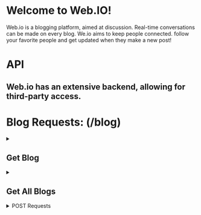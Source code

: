 # Welcome to Web.IO!
Web.io is a blogging platform, aimed at discussion. Real-time conversations can be made on every blog.
We.io aims to keep people connected. follow your favorite people and get updated when they make a new post!

# API
## Web.io has an extensive backend, allowing for third-party access.

# Blog Requests: (/blog)

<details>
<summary>
  
  ## Get Blog
  
</summary>

- **Method**: GET
- **Params**: `:id`
- **Route**: `/blog/get/:id`
  
</details>

<details>
<summary>
  
  ## Get All Blogs
  
</summary>

- **Method**: GET
- **Route**: `/blog/getAll/`
  
</details>

<details>
<summary>POST Requests</summary>

